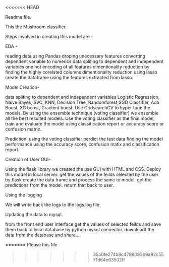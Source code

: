 <<<<<<< HEAD

Readme file.

This the Mushroom classifier.

Steps involved in creating this model are - 

EDA - 

reading data using Pandas
droping unecessary features
converting dependent variable to numerics
data spliting to dependent and independent variables
one hot encoding of all features
dimentionality reduction by finding the highly corelated columns
dimentionality reduction using lasso
create the dataframe using the features extracted from lasso.


Model Creation-

data spliting to dependent and independent variables
Logistic Regression, Naive Bayes, SVC, KNN, Decision Tree, Randomforest,SGD Classifier, Ada Boost, XG boost, Gradient boost.
Use GridsearchCV to hyper tune the models.
By using the ensemble technique (voting classifier) we ensemble all the best resulted models.
Use the voting classifier as the final model, train and evaluate the model using classification report or accuracy score or confusion matrix.


Prediction:
using the voting classifier perdict the test data
finding the model performance using the accuracy score, confusion matix and classification report.

Creation of User GUI-

Using the flask library we created the use GUI with HTML and CSS.
Deploy this model in local server.
get the values of the feilds selected by the user by flask
create the data frame and process the same to model.
get the predictions from the model.
return that back to user.

Using the logging

We will write back the logs to the logs.log file

Updating the data to mysql.

from the front end user interface get the values of selected feilds and save them back to local database by python mysql connector.
downloadt the data from the database and share....


=======
Please this file
>>>>>>> 35a0fe274b8c4798093b9a92c5571d64e63502ff
